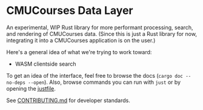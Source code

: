 # CMUCourses Data Layer

An experimental, WIP Rust library for more performant processing, search, and rendering of CMUCourses data. (Since this is just a Rust library for now, integrating it into a CMUCourses application is on the user.)

Here's a general idea of what we're trying to work toward:

- WASM clientside search

To get an idea of the interface, feel free to browse the docs (`cargo doc --no-deps --open`). Also, browse commands you can run with `just` or by opening the [justfile](./justfile).

See [CONTRIBUTING.md](./CONTRIBUTING.md) for developer standards.
